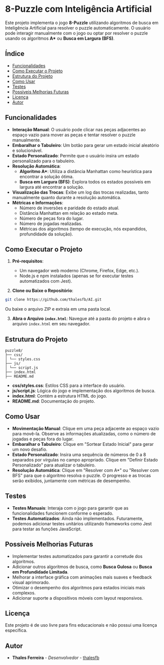 # 8-Puzzle com Inteligência Artificial

Este projeto implementa o jogo **8-Puzzle** utilizando algoritmos de busca em Inteligência Artificial para resolver o puzzle automaticamente. O usuário pode interagir manualmente com o jogo ou optar por resolver o puzzle usando os algoritmos **A\*** ou **Busca em Largura (BFS)**.

## Índice

- [Funcionalidades](#funcionalidades)
- [Como Executar o Projeto](#como-executar-o-projeto)
- [Estrutura do Projeto](#estrutura-do-projeto)
- [Como Usar](#como-usar)
- [Testes](#testes)
- [Possíveis Melhorias Futuras](#possíveis-melhorias-futuras)
- [Licença](#licença)
- [Autor](#autor)

## Funcionalidades

- **Interação Manual**: O usuário pode clicar nas peças adjacentes ao espaço vazio para mover as peças e tentar resolver o puzzle manualmente.
- **Embaralhar o Tabuleiro**: Um botão para gerar um estado inicial aleatório e solucionável.
- **Estado Personalizado**: Permite que o usuário insira um estado personalizado para o tabuleiro.
- **Resolução Automática**:
  - **Algoritmo A\***: Utiliza a distância Manhattan como heurística para encontrar a solução ótima.
  - **Busca em Largura (BFS)**: Explora todos os estados possíveis em largura até encontrar a solução.
- **Visualização das Trocas**: Exibe um log das trocas realizadas, tanto manualmente quanto durante a resolução automática.
- **Métricas e Informações**:
  - Número de inversões e paridade do estado atual.
  - Distância Manhattan em relação ao estado meta.
  - Número de peças fora do lugar.
  - Número de jogadas realizadas.
  - Métricas dos algoritmos (tempo de execução, nós expandidos, profundidade da solução).

## Como Executar o Projeto

1. **Pré-requisitos**:
   - Um navegador web moderno (Chrome, Firefox, Edge, etc.).
   - Node.js e npm instalados (apenas se for executar testes automatizados com Jest).

2. **Clone ou Baixe o Repositório**:
```bash
git clone https://github.com/thalesfb/AI.git
```
Ou baixe o arquivo ZIP e extraia em uma pasta local.

3. **Abra o Arquivo `index.html`**: Navegue até a pasta do projeto e abra o arquivo `index.html` em seu navegador.

## Estrutura do Projeto

```plaintext
puzzle8/
├── css/
│ └── styles.css
├── js/ 
│ └── script.js
├── index.html
├── README.md
```

- **css/styles.css**: Estilos CSS para a interface do usuário.
- **js/script.js**: Lógica do jogo e implementação dos algoritmos de busca.
- **index.html**: Contém a estrutura HTML do jogo.
- **README.md**: Documentação do projeto.

## Como Usar

- **Movimentação Manual**:
Clique em uma peça adjacente ao espaço vazio para movê-la.
Observe as informações atualizadas, como o número de jogadas e peças fora do lugar.
- **Embaralhar o Tabuleiro**:
Clique em "Sortear Estado Inicial" para gerar um novo desafio.
- **Estado Personalizado**:
Insira uma sequência de números de 0 a 8 separados por vírgulas no campo apropriado.
Clique em "Definir Estado Personalizado" para atualizar o tabuleiro.
- **Resolução Automática**:
Clique em "Resolver com A*" ou "Resolver com BFS" para que o algoritmo resolva o puzzle.
O progresso e as trocas serão exibidos, juntamente com métricas de desempenho.

## **Testes**

- **Testes Manuais**: Interaja com o jogo para garantir que as funcionalidades funcionem conforme o esperado.
- **Testes Automatizados**: Ainda não implementados. Futuramente, podemos adicionar testes unitários utilizando frameworks como Jest para testar as funções JavaScript.

## **Possíveis Melhorias Futuras**

- Implementar testes automatizados para garantir a corretude dos algoritmos.
- Adicionar outros algoritmos de busca, como **Busca Gulosa** ou **Busca em Profundidade Limitada**.
- Melhorar a interface gráfica com animações mais suaves e feedback visual aprimorado.
- Otimizar o desempenho dos algoritmos para estados iniciais mais complexos.
- Adicionar suporte a dispositivos móveis com layout responsivos.

## **Licença**

Este projeto é de uso livre para fins educacionais e não possui uma licença específica.

## **Autor**

- **Thales Ferreira** - *Desenvolvedor* - [thalesfb](https://github.com/thalesfb)

